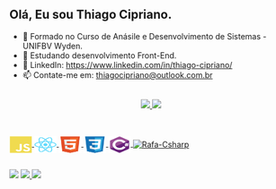 ## Olá, Eu sou Thiago Cipriano. ##

- 🔭 Formado no Curso de Anásile e Desenvolvimento de Sistemas - UNIFBV Wyden.
- 🌱 Estudando desenvolvimento Front-End.
- 🔸 LinkedIn: https://www.linkedin.com/in/thiago-cipriano/
- 📫 Contate-me em: thiagocipriano@outlook.com.br

##

<div align="center">
  <a href="https://github.com/Thiago-Cipriano">
  <img height="180em" src="https://github-readme-stats.vercel.app/api?username=Thiago-Cipriano&show_icons=true&theme=dracula&include_all_commits=true&count_private=true"/>
  <img height="180em" src="https://github-readme-stats.vercel.app/api/top-langs/?username=Thiago-Cipriano&layout=compact&langs_count=7&theme=dracula"/>
</div>

##

<div style="display: inline_block"><br>
  <img align="center" alt="Rafa-Js" height="30" width="40" src="https://raw.githubusercontent.com/devicons/devicon/master/icons/javascript/javascript-plain.svg">
  <img align="center" alt="Rafa-React" height="30" width="40" src="https://raw.githubusercontent.com/devicons/devicon/master/icons/react/react-original.svg">
  <img align="center" alt="Rafa-HTML" height="30" width="40" src="https://raw.githubusercontent.com/devicons/devicon/master/icons/html5/html5-original.svg">
  <img align="center" alt="Rafa-CSS" height="30" width="40" src="https://raw.githubusercontent.com/devicons/devicon/master/icons/css3/css3-original.svg">
  <img align="center" alt="Rafa-Csharp" height="30" width="40" src="https://raw.githubusercontent.com/devicons/devicon/master/icons/csharp/csharp-original.svg">
  <img align="center" alt="Rafa-Csharp" height="30" width="40" src="https://raw.githubusercontent.com/devicons/devicon/master/icons/csharp/angular-original.svg">
 </div>
 
 ##
 
 <div> 
  <a href="https://instagram.com/euthiagocipriano" target="_blank"><img src="https://img.shields.io/badge/-Instagram-%23E4405F?style=for-the-badge&logo=instagram&logoColor=white" target="_blank"></a>
  <a href="mailto:thiagocipriano@outlook.com.br"><img src=https://img.shields.io/badge/Microsoft_Outlook-0078D4?style=for-the-badge&logo=microsoft-outlook&logoColor=white>
  <a href="https://www.linkedin.com/in/thiago-cipriano/" target="_blank"><img src="https://img.shields.io/badge/-LinkedIn-%230077B5?style=for-the-badge&logo=linkedin&logoColor=white" target="_blank"></a> 
  
  ##
  ##

